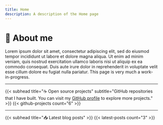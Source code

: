 ```yaml
---
title: Home
description: A description of the Home page
---
```


# 👋 About me
Lorem ipsum dolor sit amet, consectetur adipiscing elit, sed do eiusmod tempor incididunt ut labore et dolore magna aliqua. Ut enim ad minim veniam, quis nostrud exercitation ullamco laboris nisi ut aliquip ex ea commodo consequat. Duis aute irure dolor in reprehenderit in voluptate velit esse cillum dolore eu fugiat nulla pariatur. This page is very much a work-in-progress.

---

{{< subhead title="☕️ Open source projects" subtitle="GitHub repositories that I have built. You can visit my [GitHub profile](https://github.com/n3d1117/) to explore more projects." >}}
{{< github-projects count="6" >}}

---

{{< subhead title="📥 Latest blog posts" >}}
{{< latest-posts count="3" >}}



